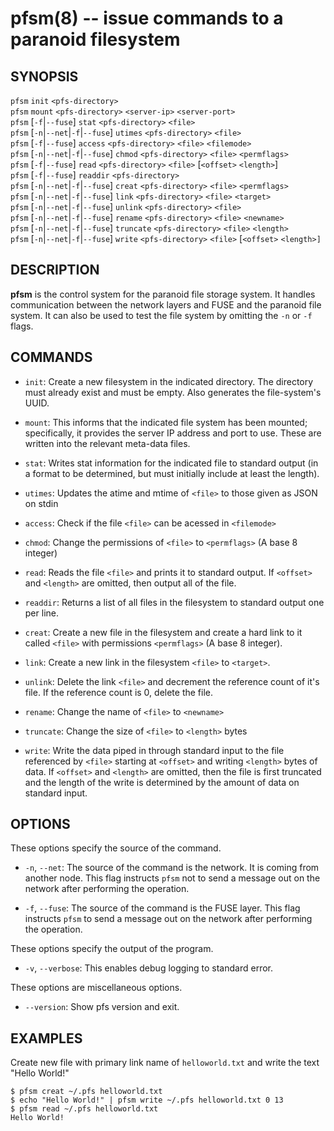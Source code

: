 pfsm(8) -- issue commands to a paranoid filesystem
=================================================

## SYNOPSIS

`pfsm` `init` `<pfs-directory>`<br>
`pfsm` `mount` `<pfs-directory>` `<server-ip>` `<server-port>`<br>
`pfsm` [`-f`|`--fuse`] `stat` `<pfs-directory>` `<file>`<br>
`pfsm` [`-n`|`--net`|`-f`|`--fuse`] `utimes` `<pfs-directory>` `<file>`<br>
`pfsm` [`-f`|`--fuse`] `access` `<pfs-directory>` `<file>` `<filemode>`<br>
`pfsm` [`-n`|`--net`|`-f`|`--fuse`] `chmod` `<pfs-directory>` `<file>` `<permflags>`<br>
`pfsm` [`-f`|`--fuse`] `read` `<pfs-directory>` `<file>` [`<offset>` `<length>`]<br>
`pfsm` [`-f`|`--fuse`] `readdir` `<pfs-directory>`<br>
`pfsm` [`-n`|`--net`|`-f`|`--fuse`] `creat` `<pfs-directory>` `<file>` `<permflags>` <br>
`pfsm` [`-n`|`--net`|`-f`|`--fuse`] `link` `<pfs-directory>` `<file>` `<target>` <br>
`pfsm` [`-n`|`--net`|`-f`|`--fuse`] `unlink` `<pfs-directory>` `<file>` <br>
`pfsm` [`-n`|`--net`|`-f`|`--fuse`] `rename` `<pfs-directory>` `<file>` `<newname>` <br>
`pfsm` [`-n`|`--net`|`-f`|`--fuse`] `truncate` `<pfs-directory>` `<file>` `<length>` <br>
`pfsm` [`-n`|`--net`|`-f`|`--fuse`] `write` `<pfs-directory>` `<file>` [`<offset>` `<length>]`<br>

## DESCRIPTION

**pfsm** is the control system for the paranoid file storage system. It handles
communication between the network layers and FUSE and the paranoid file system.
It can also be used to test the file system by omitting the
`-n` or `-f` flags.

## COMMANDS

* `init`:
    Create a new filesystem in the indicated directory.  The directory must already exist and must be empty. Also generates the file-system's UUID.

* `mount`:
    This informs that the indicated file system has been mounted; specifically, it provides the server IP address and port to use.  These are written into the relevant meta-data files.

* `stat`:
    Writes stat information for the indicated file to standard output (in a format to be determined, but must initially include at least the length).

* `utimes`:
	Updates the atime and mtime of `<file>` to those given as JSON on stdin

* `access`:
	Check if the file `<file>` can be acessed in `<filemode>`

* `chmod`:
	Change the permissions of `<file>` to `<permflags>` (A base 8 integer)

* `read`:
    Reads the file `<file>` and prints it to standard output.  If `<offset>` and `<length>` are omitted, then output all of the file.

* `readdir`:
    Returns a list of all files in the filesystem to standard output one per line. 

* `creat`:
    Create a new file in the filesystem and create a hard link to it called `<file>` with permissions `<permflags>` (A base 8 integer).

* `link`:
    Create a new link in the filesystem `<file>` to `<target>`.

* `unlink`:
	Delete the link `<file>` and decrement the reference count of it's file.
	If the reference count is 0, delete the file.

* `rename`:
	Change the name of `<file>` to `<newname>`

* `truncate`:
	Change the size of `<file>` to `<length>` bytes

* `write`:
    Write the data piped in through standard input to the file referenced by `<file>` starting at `<offset>` and
    writing `<length>` bytes of data.  If `<offset>` and `<length>` are omitted, then the file is first truncated and the length of the write
    is determined by the amount of data on standard input.

## OPTIONS

These options specify the source of the command.

  * `-n`, `--net`:
    The source of the command is the network. It is coming from another node. This
    flag instructs `pfsm` not to send a message out on the network after performing the
    operation.

  * `-f`, `--fuse`:
    The source of the command is the FUSE layer. This flag instructs `pfsm` to send a message
    out on the network after performing the operation.

These options specify the output of the program.

  * `-v`, `--verbose`:
    This enables debug logging to standard error.

These options are miscellaneous options.

  * `--version`:
    Show pfs version and exit.

## EXAMPLES

Create new file with primary link name of `helloworld.txt` and write the text "Hello World!"

    $ pfsm creat ~/.pfs helloworld.txt
    $ echo "Hello World!" | pfsm write ~/.pfs helloworld.txt 0 13
    $ pfsm read ~/.pfs helloworld.txt
    Hello World!

